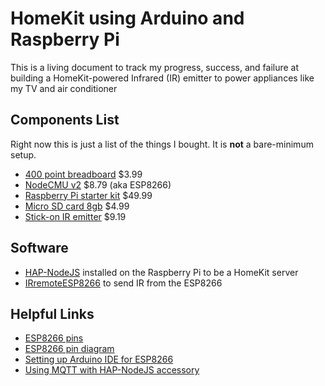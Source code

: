 # HomeKit using Arduino and Raspberry Pi

This is a living document to track my progress, success, and failure at building a HomeKit-powered Infrared (IR) emitter to power appliances like my TV and air conditioner

## Components List

Right now this is just a list of the things I bought. It is **not** a bare-minimum setup.

- [400 point breadboard](https://www.amazon.com/gp/product/B004RXKWDQ/ref=oh_aui_detailpage_o01_s00?ie=UTF8&psc=1) $3.99
- [NodeCMU v2](https://www.amazon.com/gp/product/B010O1G1ES/ref=oh_aui_search_detailpage?ie=UTF8&psc=1) $8.79 (aka ESP8266)
- [Raspberry Pi starter kit](https://www.amazon.com/gp/product/B01D92SSX6/ref=oh_aui_detailpage_o02_s01?ie=UTF8&psc=1) $49.99
- [Micro SD card 8gb](https://www.amazon.com/Kingston-microSDHC-Class-Memory-SDC4/dp/B00200K1TS/ref=sr_1_3?s=pc&ie=UTF8&qid=1484098805&sr=1-3&keywords=micro+sd+card+8gb) $4.99
- [Stick-on IR emitter](https://www.amazon.com/gp/product/B004WLATRC/ref=oh_aui_detailpage_o02_s01?ie=UTF8&psc=1) $9.19

## Software

- [HAP-NodeJS](https://github.com/KhaosT/HAP-NodeJS) installed on the Raspberry Pi to be a HomeKit server
- [IRremoteESP8266](https://github.com/markszabo/IRremoteESP8266) to send IR from the ESP8266

## Helpful Links

- [ESP8266 pins](https://github.com/esp8266/Arduino/blob/master/variants/nodemcu/pins_arduino.h#L37-L59)
- [ESP8266 pin diagram](https://cloud.githubusercontent.com/assets/2471931/7339810/935456c8-ec7b-11e4-9fa7-43d9c57b840a.png)
- [Setting up Arduino IDE for ESP8266](https://www.hackster.io/Aritro/getting-started-with-esp-nodemcu-using-arduinoide-aa7267)
- [Using MQTT with HAP-NodeJS accessory](https://gist.githubusercontent.com/jamesabruce/a6607fa9d93e41042fee/raw/12e4fd1d1c2624e7540ba5e17c3e79bc6bdec5fd/Officelight_accessory.js)
